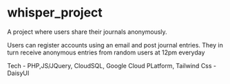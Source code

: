 # whisper_project
A project where users share their journals anonymously.

Users can register accounts using an email and post journal entries.
They in turn receive anonymous entries from random users at 12pm everyday

Tech - PHP,JS/JQuery, CloudSQL, Google Cloud PLatform, Tailwind Css - DaisyUI

